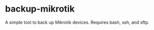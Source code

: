 backup-mikrotik
===============

A simple tool to back up Mikrotik devices. Requires bash, ssh, and sftp.
